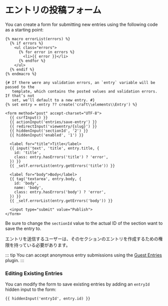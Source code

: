# エントリの投稿フォーム

You can create a form for submitting new entries using the following code as a starting point:

```twig
{% macro errorList(errors) %}
  {% if errors %}
    <ul class="errors">
      {% for error in errors %}
        <li>{{ error }}</li>
      {% endfor %}
    </ul>
  {% endif %}
{% endmacro %}

{# If there were any validation errors, an `entry` variable will be passed to the
   template, which contains the posted values and validation errors. If that’s not
   set, we’ll default to a new entry. #}
{% set entry = entry ?? create('craft\\elements\\Entry') %}

<form method="post" accept-charset="UTF-8">
  {{ csrfInput() }}
  {{ actionInput('entries/save-entry') }}
  {{ redirectInput('viewentry/{slug}') }}
  {{ hiddenInput('sectionId', '2') }}
  {{ hiddenInput('enabled', '1') }}

  <label for="title">Title</label>
  {{ input('text', 'title', entry.title, {
    id: 'title',
    class: entry.hasErrors('title') ? 'error',
  }) }}
  {{ _self.errorList(entry.getErrors('title')) }}

  <label for="body">Body</label>
  {{ tag('textarea', entry.body, {
    id: 'body',
    name: 'body',
    class: entry.hasErrors('body') ? 'error',
  }) }}
  {{ _self.errorList(entry.getErrors('body')) }}

  <input type="submit" value="Publish">
</form>
```

Be sure to change the `sectionId` value to the actual ID of the section want to save the entry to.

エントリを送信するユーザーは、そのセクションのエントリを作成するための権限を持っている必要があります。

::: tip
You can accept anonymous entry submissions using the [Guest Entries](https://plugins.craftcms.com/guest-entries) plugin.
:::

### Editing Existing Entries

You can modify the form to save existing entries by adding an `entryId` hidden input to the form:

```twig
{{ hiddenInput('entryId', entry.id) }}
```

